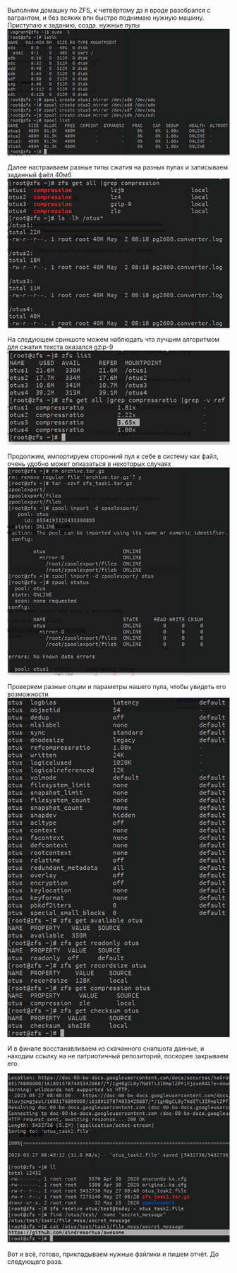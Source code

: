 Выполням домашку по ZFS, к четвёртому дз я вроде разобрался с вагрантом, 
и без всяких впн быстро поднимаю нужную машину. Приступаю к заданию, созда. нужные пулы
![первый скриншот](/dz4scr1.png)

Далее настраиваем разные типы сжатия на разных пулах и записываем заданный фаёл 40мб
![второй скриншот](/dz4scr2.png)

На следующем сриншоте можем наблюдать что лучшим алгоритмом для сжатия текста оказался gzip-9
![третий скриншот](/dz4scr3.png)

Продолжим, импортируем сторонний пул к себе в систему как файл, очень удобно может опказаться в некоторых случаях
![четвёрты скриншот](/dz4scr4.png)

Проверяем разные опции и параметры нашего пула, чтобы увидеть его возможности
![пятый скриншот](/dz4scr5.png)

И в финале восстанавливаем из скачанного снапшота данные, и находим ссылку на не патриотичный репозиторий, поскорее закрываем его.

![шестой скриншот](/dz4scr6.png)

Вот и всё, готово, прикладываем нужные файлики и пишем отчёт.
До следующего раза.


